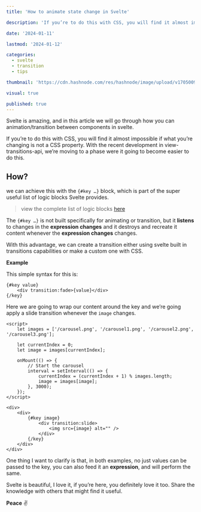 ```yaml
---
title: 'How to animate state change in Svelte'

description: 'If you’re to do this with CSS, you will find it almost impossible if what you’re changing is not a CSS property. With the recent development in view-transitions-api, we’re moving to a phase were it going to become easier to do this.'

date: '2024-01-11'

lastmod: '2024-01-12'

categories:
  - svelte
  - transition
  - tips

thumbnail: 'https://cdn.hashnode.com/res/hashnode/image/upload/v1705009291855/6247f945-a075-4916-8af7-9ae1ca31f235.png'

visual: true

published: true
---
```


<script>
	import BlogCarousel from '$lib/demos/blogCoursel.svelte'
</script>

Svelte is amazing, and in this article we will go through how you can animation/transition between components in svelte.

If you’re to do this with CSS, you will find it almost impossible if what you’re changing is not a CSS property. With the recent development in view-transitions-api, we’re moving to a phase were it going to become easier to do this.

## How?

we can achieve this with the `{#key …}` block, which is part of the super useful list of logic blocks Svelte provides.

> view the complete list of logic blocks [here](https://svelte.dev/docs/logic-blocks)

The `{#key …}` is not built specifically for animating or transition, but it **listens** to changes in the **expression changes** and it destroys and recreate it content whenever the **expression changes** changes.

With this advantage, we can create a transition either using svelte built in transitions capabilities or make a custom one with CSS.

**Example**

This simple syntax for this is:

```svelte
{#key value}
	<div transition:fade>{value}</div>
{/key}
```

Here we are going to wrap our content around the key and we’re going apply a slide transition whenever the `image` changes.

```svelte {18,19,22}
<script>
	let images = ['/carousel.png', '/carousel1.png', '/carousel2.png', '/carousel3.png'];

	let currentIndex = 0;
	let image = images[currentIndex];

	onMount(() => {
		// Start the carousel
		interval = setInterval(() => {
			currentIndex = (currentIndex + 1) % images.length;
			image = images[image];
		}, 3000);
	});
</script>

<div>
	<div>
		{#key image}
			<div transition:slide>
				<img src={image} alt="" />
			</div>
		{/key}
	</div>
</div>
```

<BlogCarousel/>

One thing I want to clarify is that, in both examples, no just values can be passed to the key, you can also feed it an **expression**, and will perform the same.

Svelte is beautiful, I love it, if you’re here, you definitely love it too. Share the knowledge with others that might find it useful.

**Peace** ✌️
